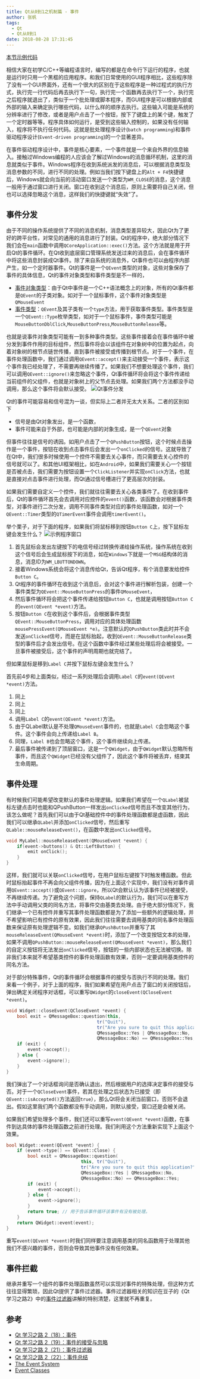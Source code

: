 ```yaml
---
title: Qt从0到1之机制篇 - 事件
author: 张帆
tags:
  - Qt
  - Qt从0到1
date: 2018-08-28 17:31:45
---
```


[本节示例代码](https://github.com/xyz1001/QtExamples/tree/master/QtEvent)

相信大家在初学C/C++等编程语言时，编写的都是在命令行下运行的程序，也就是运行时只用一个黑框的应用程序。和我们日常使用的GUI程序相比，这些程序除了没有一个GUI界面外，还有一个很大的区别在于这些程序是一种过程式的执行方式，执行完一行代码后再去执行下一句，执行完一个函数再去执行下一个，执行完之后程序就退出了，类似于一个批处理或脚本程序，而GUI程序是可以根据内部或外部的输入来确定执行哪些代码，以什么样的顺序去执行。这些输入可能是系统的分辨率进行了修改，或者是用户点击了一个按钮，按下了键盘上的某个键，触发了一个定时器等等。程序具体如何运行，是受到这些输入控制的，如果没有任何输入，程序将不执行任何代码。这就是批处理程序设计(`batch programming`)和事件驱动程序设计(`Event-driven programming`)的一个显著差异。

在事件驱动程序设计中，事件是核心要素，一个事件就是一个来自外界的信息输入。接触过Windows编程的人应该会了解过Windows的消息循环机制，这里的消息就类似于事件。Windows程序在收到系统派发的消息后，可以根据消息类型及消息参数的不同，进行不同的处理。例如当我们按下键盘上的`Alt + F4`快捷键后，Windows就会向当前的活动窗口发送一个类型为`WM_CLOSE`的消息，这个消息一般用于通过窗口进行关闭。窗口在收到这个消息后，原则上需要将自己关闭，但也可以选择忽略这个消息，这样我们的快捷键就“失效”了。

<!--more-->

## 事件分发

由于不同的操作系统提供了不同的消息机制，消息类型差异较大，因此Qt为了更好的跨平台性，对常见的通用的消息进行了封装。Qt的程序中，绝大部分情况下我们会在`main`函数中调用`QCoreApplication::exec()`方法。这个方法就是用于开启Qt的事件循环。在Qt收到底层窗口管理系统发送过来的消息后，会在事件循环中将这些消息封装成Qt事件。除了来自系统的消息外，Qt事件也可以由程序内部产生，如一个定时器事件。Qt的事件是一个`QEvent`类型的对象，这些对象保存了事件的具体信息，Qt的事件对象类型和事件类型是不一样的，

- [事件对象类型](http://doc.qt.io/qt-5/events.html)：由于Qt中事件是一个C++语法概念上的对象，所有的Qt事件都是`QEvent`的子类对象。如对于一个鼠标事件，这个事件对象类型是`QMouseEvent`
- [事件类型](http://doc.qt.io/qt-5/qevent.html#Type-enum)：`QEvent`及其子类有一个`type`方法，用于获取事件类型。事件类型是一个`QEvent::Type`枚举类型，如对于一个鼠标事件，事件类型可能是`MouseButtonDblClick`,`MouseButtonPress`,`MouseButtonRelease`等。

也就是说事件对象类型可能有一到多种事件类型。这些事件接着会在事件循环中被分发到事件作用的目标组件，然后事件将会以该组件在对象树中的位置为起点，向着对象树的根节点链世传播，直到事件被接受或传播到根节点。对于一个事件，在事件处理函数中，我们通过调用`QEvent::accept()`来主动接受一个事件，表示这个事件我已经处理了，不需要再继续传播了。如果我们不想要处理这个事件，我们可以调用`QEvent::ignore()`来忽略这个事件，Qt事件循环将会将这个事件传递给当前组件的父组件，也就是对象树上的父节点去处理。如果我们两个方法都没手动调用，那么这个事件将会默认接受。
![Qt事件分发](event_dispatch.png)

Qt的事件可能容易和信号混为一谈，但实际上二者并无太大关系。二者的区别如下

- 信号是由Qt对象发出，是一个函数，
- 事件可能来自于外部，也可能是内部的对象生成，是一个`QEvent`对象

但事件往往是信号的诱因。如用户点击了一个`QPushButton`按钮，这个时候点击操作是一个事件，按钮在收到点击事件后会发出一个`onClicked`的信号。这就导致了在Qt中，我们很多时候使用一个控件不需要去关心事件，而只需要去关心控件的信号就可以了。和其他UI框架相比，如在`Android`中，如果我们需要关心一个按钮是否被点击，我们需要为按钮设置一个`ClickListener`并实现`onClick`方法，也就是直接对点击事件进行处理，而Qt通过信号槽进行了更高层次的封装。

如果我们需要自定义一个控件，我们就往往需要去关心各类事件了。在收到事件后，Qt的事件循环首先会去调用对应控件的`event()`函数，该函数会对根据事件类型，对事件进行二次分发，调用不同事件类型对应的事件处理函数，如对一个`QEvent::Timer`类型的`QTimerEvent`事件会调用`timerEvent()`。

举个栗子，对于下面的程序，如果我们将鼠标移到按钮`Button C`上，按下鼠标左键会发生什么？
![示例程序窗口](demo_window.png)

1. 首先鼠标会发出左键按下的电信号经过转换传递给操作系统，操作系统在收到这个信号后会生成鼠标按下的消息，如在`Windows`下就是一个`MSG`结构体的消息，消息ID为`WM_LBUTTONDOWN`。
2. 接着Windows系统会将这个消息传给Qt，告诉Qt程序，有个消息要发给控件`Button C`。
3. Qt程序的事件循环在收到这个消息后，会对这个事件进行解析包装，创建一个事件类型为`QEvent::MouseButtonPress`的事件`QMouseEvent`，
4. 然后事件循环将会把这个事件传递给按钮`Button C`，也就是调用按钮`Button C`的`event(QEvent *event)`方法。
5. 按钮`Button C`在收到这个事件后，会根据事件类型`QEvent::MouseButtonPress`，调用对应的具体处理函数`mousePressEvent(QMouseEvent *e)`。注意默认的`QPushButton`类此时并不会发送`onClicked`信号，而是在鼠标抬起，收到`QEvent::MouseButtonRelease`类型的事件后才会发出信号。在这个函数中事件经过某些处理后将会被接受。一旦事件被接受后，这个事件的声明周期也就完结了。

但如果鼠标是移到`Label C`并按下鼠标左键会发生什么？

首先前4步和上面类似，经过一系列处理后会调用`Label C`的`event(QEvent *event)`方法。

1. 同上
2. 同上
3. 同上
4. 调用`Label C`的`event(QEvent *event)`方法。
5. 由于QLabel默认是不处理`QMouseEvent`事件的，也就是`Label C`会忽略这个事件。这个事件会向上传递给`Label B`。
6. 同理，`Label B`也会忽略这个事件，这个事件继续向上传递。
7. 最后事件被传递到了顶层窗口，这是一个`QWidget`，由于`QWidget`默认忽略所有事件，而且这个`QWidget`已经没有父组件了，因此这个事件将被丢弃，结束其生命周期。

## 事件处理

有时候我们可能希望改变默认的事件处理逻辑。如果我们希望在一个`QLabel`被鼠标左键点击时也能和QPushButton一样发出`onClicked`信号而且不改变其他行为，该怎么做呢？首先我们可以由于Qt基础控件中的事件处理函数都是虚函数，因此我们可以继承`QLabel`并添加`onClicked`信号，然后重写`QLable::mouseReleaseEvent()`，在函数中发出`onClicked`信号。

``` cpp
void MyLabel::mouseReleaseEvent(QMouseEvent *event) {
    if(event->buttons() & Qt::LeftButton) {
        emit onClick();
    }
}
```

这样，我们就可以关联`onClicked`信号，在用户鼠标左键按下时触发槽函数。但此时鼠标抬起事件不再会向父组件传播，因为在上面这个实现中，我们没有对事件调用`QEvent::accept()`或`QEvent::ignore`，所以Qt会默认认为该事件已经被接受，不再继续传递。为了避免这个问题，保持`QLabel`的默认行为，我们可以在重写方法中手动调用父类的同名方法，将事件交由基类去处理。由于绝大部分情况下，我们继承一个已有控件并重写其事件处理函数都是为了添加一些额外的逻辑处理，并不希望影响已有控件的原有效果，因此我们往往需要去调用基类的同名事件处理函数来保证原有处理逻辑不变。如我们继承`QPushButton`并重写了其`mouseReleaseEvent(QMouseEvent *event)`时，添加了一个改变按钮文本的处理，如果不调用`QPushButton::mouseReleaseEvent(QMouseEvent *event)`，那么我们的自定义按钮将无法发出`onClicked`信号，按钮的一些内部状态也无法被切换。除非我们本来就不希望基类控件的事件处理函数有效果，否则一定要调用基类控件的同名方法。

对于部分特殊事件，Qt的事件循环会根据事件的接受与否执行不同的处理。我们来看一个例子，对于上面的程序，我们如果希望在用户点击了窗口的关闭按钮后，弹出确定关闭程序对话框，可以重写`QWidget`的`closeEvent(QCloseEvent *event)`。

``` cpp
void Widget::closeEvent(QCloseEvent *event) {
    bool exit = QMessageBox::question(this,
                                  tr("Quit"),
                                  tr("Are you sure to quit this application?"),
                                  QMessageBox::Yes | QMessageBox::No,
                                  QMessageBox::No) == QMessageBox::Yes;
    if (exit) {
        event->accept();
    } else {
        event->ignore();
    }
}
```

我们弹出了一个对话框询问是否确认退出，然后根据用户的选择决定事件的接受与否。对于一个`QCloseEvent`事件，若其在处理之后状态为已接受（即`QEvent::isAccepted()`方法返回`true`），那么Qt将会关闭当前窗口，否则不会退出。假如这里我们两个函数都没有手动调用，则默认接受，窗口还是会被关闭。

如果我们希望处理多个事件，我们还可以重写`event(QEvent *event)`函数，在事件到达具体的事件处理函数之前进行处理。我们利用这个方法重新实现下上面这个效果。

``` cpp
bool Widget::event(QEvent *event) {
    if (event->type() == QEvent::Close) {
        bool exit = QMessageBox::question(
                            this, tr("Quit"),
                            tr("Are you sure to quit this application?"),
                            QMessageBox::Yes | QMessageBox::No,
                            QMessageBox::No) == QMessageBox::Yes;
        if (exit) {
            event->accept();
        } else {
            event->ignore();
        }
        return true; // 用于告诉事件循环该事件有没有被处理。
    }
    return QWidget::event(event);
}
```

重写`event(QEvent *event)`时我们同样要注意调用基类的同名函数用于处理其他我们不感兴趣的事件，否则会导致其他事件没有任何效果。

## 事件拦截

继承并重写一个组件的事件处理函数虽然可以实现对事件的特殊处理，但这种方式往往显得繁琐，因此Qt提供了事件过滤器。事件过滤器相关的知识在豆子的《Qt学习之路2》中的[事件过滤器](https://www.devbean.net/2012/10/qt-study-road-2-event-filter/)讲解的特别清楚，这里就不再重复。

## 参考

- [Qt 学习之路 2（18）：事件](https://www.devbean.net/2012/09/qt-study-road-2-events/)
- [Qt 学习之路 2（19）：事件的接受与忽略](https://www.devbean.net/2012/09/qt-study-road-2-events-accept-reject/)
- [Qt 学习之路 2（21）：事件过滤器](https://www.devbean.net/2012/10/qt-study-road-2-event-filter/)
- [Qt 学习之路 2（22）：事件总结](https://www.devbean.net/2012/10/qt-study-road-2-event-summary/)
- [The Event System](http://doc.qt.io/qt-5/eventsandfilters.html)
- [Event Classes](http://doc.qt.io/qt-5/events.html)
